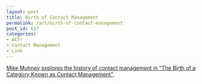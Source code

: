 ```yaml
---
layout: post
title: Birth of Contact Management
permalink: /act/birth-of-contact-management
post_id: 617
categories:
- ACT!
- Contact Management
- Link
---
```


[Mike Muhney explores the history of contact management in "The Birth of a Category Known as Contact Management"](http://blog.softwareadvice.com/articles/crm/the-birth-of-a-category-known-as-contact-management-1100411/).
